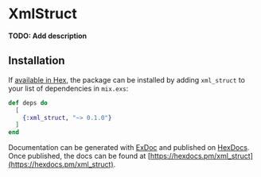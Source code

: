# XmlStruct

**TODO: Add description**

## Installation

If [available in Hex](https://hex.pm/docs/publish), the package can be installed
by adding `xml_struct` to your list of dependencies in `mix.exs`:

```elixir
def deps do
  [
    {:xml_struct, "~> 0.1.0"}
  ]
end
```

Documentation can be generated with [ExDoc](https://github.com/elixir-lang/ex_doc)
and published on [HexDocs](https://hexdocs.pm). Once published, the docs can
be found at [https://hexdocs.pm/xml_struct](https://hexdocs.pm/xml_struct).

